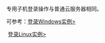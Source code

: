 专用子机登录操作与普通云服务器相同。

可参考：[登录Windows实例>](http://tce.fsphere.cn/doc/product/213/5435)

​                [登录Linux实例>](http://tce.fsphere.cn/doc/product/213/5436)